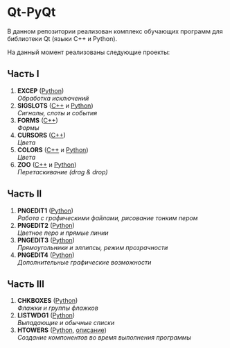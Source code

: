 # Qt-PyQt

В данном репозитории реализован комплекс обучающих программ для библиотеки Qt (языки C++ и Python).

На данный момент реализованы следующие проекты:
## Часть I
1. **EXCEP** ([Python](/Python/I/03-EXCEP))<br/>
*Обработка исключений*
2. **SIGSLOTS** ([C++](/C++/I/04-EVENTS) и [Python](/Python/I/04-SIGSLOTS))<br/>
*Сигналы, слоты и события*
3. **FORMS** ([C++](/C++/I/05-FORMS))<br/>
*Формы*
4. **CURSORS** ([C++](/C++/I/07-CURSORS))<br/>
*Цвета*
5. **COLORS** ([C++](/C++/I/09-COLORS) и [Python](/Python/I/09-COLORS))<br/>
*Цвета*
6. **ZOO** ([C++](/C++/I/11-ZOO) и [Python](/Python/I/11-ZOO))<br/>
*Перетаскивание (drag & drop)*
## Часть II
1. **PNGEDIT1** ([Python](/Python/II/14-PNGEDIT1))<br/>
*Работа с графическими файлами, рисование тонким пером*
2. **PNGEDIT2** ([Python](/Python/II/15-PNGEDIT2))<br/>
*Цветное перо и прямые линии*
3. **PNGEDIT3** ([Python](/Python/II/16-PNGEDIT3))<br/>
*Прямоугольники и эллипсы, режим прозрачности*
4. **PNGEDIT4** ([Python](/Python/II/17-PNGEDIT4))<br/>
*Дополнительные графические возможности*
## Часть III
1. **CHKBOXES** ([Python](/Python/III/24-CHKBOXES))<br/>
*Флажки и группы флажков*
2. **LISTWDG1** ([Python](/Python/III/25-LISTWDG1))<br/>
*Выпадающие и обычные списки*
3. **HTOWERS** ([Python](/Python/III/33-HTOWERS), [описание](/Python/III/33-HTOWERS/33-HTOWERS.docx))<br/>
*Создание компонентов во время выполнения программы*
